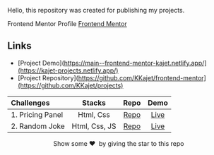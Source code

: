 Hello, this repository was created for publishing my projects.

Frontend Mentor Profile [Frontend Mentor](https://www.frontendmentor.io/profile/KKajet)

## Links

- [Project Demo](https://main--frontend-mentor-kajet.netlify.app/](https://kajet-projects.netlify.app/)
- [Project Repository](https://github.com/KKajet/frontend-mentor](https://github.com/KKajet/projects)

| Challenges       |    Stacks     |                                 Repo                                 |                                Demo                                 |
| :--------------- | :-----------: | :------------------------------------------------------------------: | :-----------------------------------------------------------------: |
| 1. Pricing Panel |   Html, Css   | [Repo](https://github.com/KKajet/projects/tree/master/pricing-panel) | [Live](https://kajet-projects.netlify.app/pricing-panel/index.html) |
| 2. Random Joke   | Html, Css, JS |  [Repo](https://github.com/KKajet/projects/tree/master/random-joke)  |  [Live](https://kajet-projects.netlify.app/random-joke/index.html)  |

<p align = "center">Show some ❤️&nbsp; by giving the star to this repo</p>
